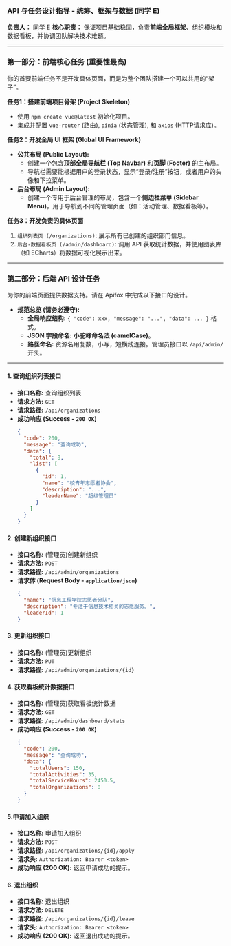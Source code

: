 ### API 与任务设计指导 - 统筹、框架与数据 (同学 E)

**负责人：** 同学 E
**核心职责：** 保证项目基础稳固，负责**前端全局框架**、组织模块和数据看板，并协调团队解决技术难题。

---
### 第一部分：前端核心任务 (重要性最高)

你的首要前端任务不是开发具体页面，而是为整个团队搭建一个可以共用的“架子”。

**任务1：搭建前端项目骨架 (Project Skeleton)**
* 使用 `npm create vue@latest` 初始化项目。
* 集成并配置 `vue-router` (路由), `pinia` (状态管理), 和 `axios` (HTTP请求库)。

**任务2：开发全局 UI 框架 (Global UI Framework)**
* **公共布局 (Public Layout):**
    * 创建一个包含**顶部全局导航栏 (Top Navbar)** 和**页脚 (Footer)** 的主布局。
    * 导航栏需要能根据用户的登录状态，显示“登录/注册”按钮，或者用户的头像和下拉菜单。
* **后台布局 (Admin Layout):**
    * 创建一个专用于后台管理的布局，包含一个**侧边栏菜单 (Sidebar Menu)**，用于导航到不同的管理页面（如：活动管理、数据看板等）。

**任务3：开发负责的具体页面**
1.  `组织列表页 (/organizations)`: 展示所有已创建的组织部门信息。
2.  `后台-数据看板页 (/admin/dashboard)`: 调用 API 获取统计数据，并使用图表库（如 ECharts）将数据可视化展示出来。

---
### 第二部分：后端 API 设计任务

为你的前端页面提供数据支持。请在 Apifox 中完成以下接口的设计。

* **规范总览 (请务必遵守):**
    * **全局响应结构:** `{ "code": xxx, "message": "...", "data": ... }` 格式。
    * **JSON 字段命名:** **小驼峰命名法 (camelCase)**。
    * **路径命名:** 资源名用复数，小写，短横线连接。管理员接口以 `/api/admin/` 开头。

---

#### 1. 查询组织列表接口

* **接口名称:** 查询组织列表
* **请求方法:** `GET`
* **请求路径:** `/api/organizations`
* **成功响应 (Success - `200 OK`)**
    ```json
    {
      "code": 200,
      "message": "查询成功",
      "data": {
        "total": 8,
        "list": [
          {
            "id": 1,
            "name": "校青年志愿者协会",
            "description": "...",
            "leaderName": "超级管理员"
          }
        ]
      }
    }
    ```

#### 2. 创建新组织接口

* **接口名称:** (管理员)创建新组织
* **请求方法:** `POST`
* **请求路径:** `/api/admin/organizations`
* **请求体 (Request Body - `application/json`)**
    ```json
    {
      "name": "信息工程学院志愿者分队",
      "description": "专注于信息技术相关的志愿服务。",
      "leaderId": 1
    }
    ```

#### 3. 更新组织接口

* **接口名称:** (管理员)更新组织
* **请求方法:** `PUT`
* **请求路径:** `/api/admin/organizations/{id}`

#### 4. 获取看板统计数据接口

* **接口名称:** (管理员)获取看板统计数据
* **请求方法:** `GET`
* **请求路径:** `/api/admin/dashboard/stats`
* **成功响应 (Success - `200 OK`)**
    ```json
    {
      "code": 200,
      "message": "查询成功",
      "data": {
        "totalUsers": 150,
        "totalActivities": 35,
        "totalServiceHours": 2450.5,
        "totalOrganizations": 8
      }
    }
    ```


#### 5.申请加入组织

- **接口名称:** 申请加入组织
- **请求方法:** `POST`
- **请求路径:** `/api/organizations/{id}/apply`
- **请求头:** `Authorization: Bearer <token>`
- **成功响应 (200 OK):** 返回申请成功的提示。

#### 6. 退出组织

- **接口名称:** 退出组织
- **请求方法:** `DELETE`
- **请求路径:** `/api/organizations/{id}/leave`
- **请求头:** `Authorization: Bearer <token>`
- **成功响应 (200 OK):** 返回退出成功的提示。